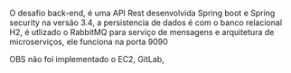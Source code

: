 O desafio back-end, é uma API Rest desenvolvida Spring boot e Spring security na versão 3.4, a persistencia de dados é com o banco relacional H2, é utlizado o RabbitMQ para serviço de mensagens e arquitetura de microserviços, ele funciona na porta 9090

OBS não foi implementado o EC2, GitLab,
